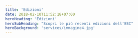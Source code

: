 ```yaml
---
title: 'Edizioni'
date: 2018-02-10T11:52:18+07:00
heroHeading: 'Edizioni'
heroSubHeading: "Scopri le più recenti edizioni dell'ESC"
heroBackground: 'services/immagine4.jpg'
---
```


